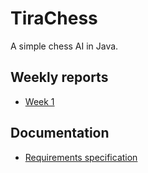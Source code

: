 # TiraChess

A simple chess AI in Java. 

## Weekly reports

- [Week 1](./documentation/weekly-reports/week-1.md)

## Documentation

- [Requirements specification](./documentation/requirements-specification.md)
